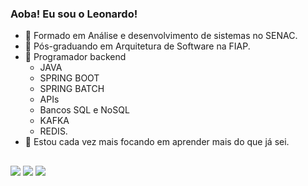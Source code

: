 ### Aoba! Eu sou o Leonardo!

- 📌 Formado em Análise e desenvolvimento de sistemas no SENAC.
- 📌 Pós-graduando em Arquitetura de Software na FIAP.
- 📌 Programador backend
	- JAVA
	- SPRING BOOT
	- SPRING BATCH
	- APIs
	- Bancos SQL e NoSQL
	- KAFKA
	- REDIS. 
- 📌 Estou cada vez mais focando em aprender mais do que já sei.

##

<div> 
  <a href="https://www.instagram.com/leo_fujimura/" target="_blank"><img src="https://img.shields.io/badge/-Instagram-%23E4405F?style=for-the-badge&logo=instagram&logoColor=white" target="_blank"></a>
  <a href = "mailto:leonardo.fujimura123@gmail.com"><img src="https://img.shields.io/badge/-Gmail-%23333?style=for-the-badge&logo=gmail&logoColor=white" target="_blank"></a>
  <a href="https://www.linkedin.com/in/leonardo-noboru-machado-fujimura" target="_blank"><img src="https://img.shields.io/badge/-LinkedIn-%230077B5?style=for-the-badge&logo=linkedin&logoColor=white" target="_blank"></a> 
</div>
